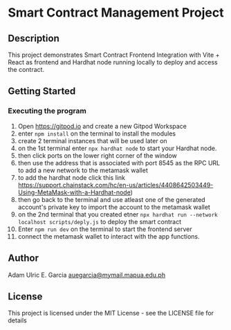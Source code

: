 # Smart Contract Management Project

## Description
This project demonstrates Smart Contract Frontend Integration with Vite + React as frontend and Hardhat node running locally to deploy and access the contract.

## Getting Started

### Executing the program

1. Open https://gitpod.io and create a new Gitpod Workspace
2. enter `npm install` on the terminal to install the modules
3. create 2 terminal instances that will be used later on
4. on the 1st terminal enter `npx hardhat node` to start your Hardhat node.
5. then click ports on the lower right corner of the window
6. then use the address that is associated with port 8545 as the RPC URL to add a new network to the metamask wallet
7. to add the hardhat node click this link https://support.chainstack.com/hc/en-us/articles/4408642503449-Using-MetaMask-with-a-Hardhat-node)
8. then go back to the terminal and use atleast one of the generated account's private key to import the account to the metamask wallet
9. on the 2nd terminal that you created etner `npx hardhat run --network localhost scripts/deply.js` to deploy the smart contract
10. Enter `npm run dev` on the terminal to start the frontend server
11. connect the metamask wallet to interact with the app functions.

## Author 
Adam Ulric E. Garcia
auegarcia@mymail.mapua.edu.ph

## License

This project is licensed under the MIT License - see the LICENSE file for details

